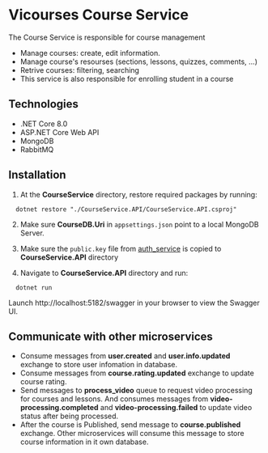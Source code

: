 
# Vicourses Course Service

The Course Service is responsible for course management
- Manage courses: create, edit information.
- Manage course's resourses (sections, lessons, quizzes, comments, ...)
- Retrive courses: filtering, searching
- This service is also responsible for enrolling student in a course


## Technologies

- .NET Core 8.0
- ASP.NET Core Web API
- MongoDB
- RabbitMQ


## Installation

1. At the **CourseService** directory, restore required packages by running:

```shell
  dotnet restore "./CourseService.API/CourseService.API.csproj"
```

2. Make sure **CourseDB.Uri** in `appsettings.json` point to a local MongoDB Server.

3. Make sure the `public.key` file from [auth_service](https://github.com/VuStrong/Vicourses/tree/main/backend/services/auth_service#run-this-service) is copied to **CourseService.API** directory

4. Navigate to **CourseService.API** directory and run:
```shell
  dotnet run
```

Launch http://localhost:5182/swagger in your browser to view the Swagger UI.
## Communicate with other microservices
- Consume messages from **user.created** and **user.info.updated** exchange to store user infomation in database.
- Consume messages from **course.rating.updated** exchange to update course rating.
- Send messages to **process_video** queue to request video processing for courses and lessons. And consumes messages from **video-processing.completed** and **video-processing.failed** to update video status after being processed.
- After the course is Published, send message to **course.published** exchange. Other microservices will consume this message to store course information in it own database.
